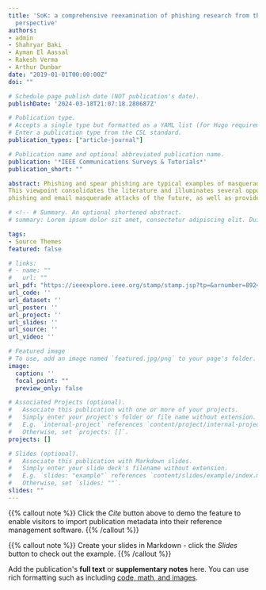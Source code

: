 ```yaml
---
title: 'SoK: a comprehensive reexamination of phishing research from the security
  perspective'
authors:
- admin
- Shahryar Baki
- Ayman El Aassal
- Rakesh Verma
- Arthur Dunbar
date: "2019-01-01T00:00:00Z"
doi: ""

# Schedule page publish date (NOT publication's date).
publishDate: '2024-03-18T21:07:18.280687Z'

# Publication type.
# Accepts a single type but formatted as a YAML list (for Hugo requirements).
# Enter a publication type from the CSL standard.
publication_types: ["article-journal"]

# Publication name and optional abbreviated publication name.
publication: '*IEEE Communications Surveys & Tutorials*'
publication_short: ""

abstract: Phishing and spear phishing are typical examples of masquerade attacks since trust is built up through impersonation for the attack to succeed. Given the prevalence of these attacks, considerable research has been conducted on these problems along multiple dimensions. We reexamine the existing research on phishing and spear phishing from the perspective of the unique needs of the security domain, which we call security challenges: real-time detection, active attacker, dataset quality and base-rate fallacy. We explain these challenges and then survey the existing phishing/spear phishing solutions in their light.
This viewpoint consolidates the literature and illuminates several opportunities for improving existing solutions. We organize the existing literature based on detection techniques for different attack vectors (e.g., URLs, websites, emails) along with studies on user awareness. For detection techniques we examine properties of the dataset, feature extraction, detection algorithms used, and performance evaluation metrics. This work can help guide the development of more effective defenses for phishing, spear
phishing and email masquerade attacks of the future, as well as provide a framework for a thorough evaluation and comparison.

# <!-- # Summary. An optional shortened abstract.
# summary: Lorem ipsum dolor sit amet, consectetur adipiscing elit. Duis posuere tellus ac convallis placerat. Proin tincidunt magna sed ex sollicitudin condimentum. -->

tags:
- Source Themes
featured: false

# links:
# - name: ""
#   url: ""
url_pdf: "https://ieeexplore.ieee.org/stamp/stamp.jsp?tp=&arnumber=8924660"
url_code: ''
url_dataset: ''
url_poster: ''
url_project: ''
url_slides: ''
url_source: ''
url_video: ''

# Featured image
# To use, add an image named `featured.jpg/png` to your page's folder. 
image:
  caption: ''
  focal_point: ""
  preview_only: false

# Associated Projects (optional).
#   Associate this publication with one or more of your projects.
#   Simply enter your project's folder or file name without extension.
#   E.g. `internal-project` references `content/project/internal-project/index.md`.
#   Otherwise, set `projects: []`.
projects: []

# Slides (optional).
#   Associate this publication with Markdown slides.
#   Simply enter your slide deck's filename without extension.
#   E.g. `slides: "example"` references `content/slides/example/index.md`.
#   Otherwise, set `slides: ""`.
slides: ""
---
```


{{% callout note %}}
Click the *Cite* button above to demo the feature to enable visitors to import publication metadata into their reference management software.
{{% /callout %}}

{{% callout note %}}
Create your slides in Markdown - click the *Slides* button to check out the example.
{{% /callout %}}

Add the publication's **full text** or **supplementary notes** here. You can use rich formatting such as including [code, math, and images](https://docs.hugoblox.com/content/writing-markdown-latex/).